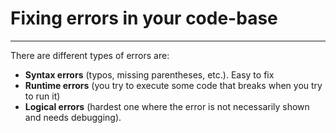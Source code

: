 # Fixing errors in your code-base
- - - -  - - - - - - - - - - - - - - 

There are different types of errors are:

* **Syntax errors** (typos, missing parentheses, etc.). Easy to fix
* **Runtime errors** (you try to execute some code that breaks when you try to run it)
* **Logical errors** (hardest one where the error is not necessarily shown and needs debugging).

 